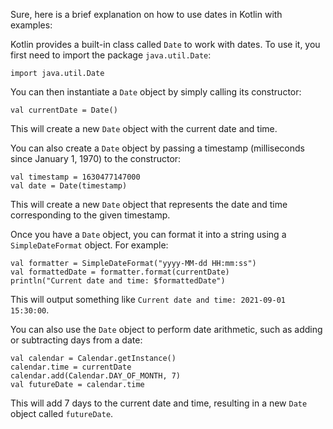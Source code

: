 Sure, here is a brief explanation on how to use dates in Kotlin with examples:

Kotlin provides a built-in class called `Date` to work with dates. To use it, you first need to import the package `java.util.Date`:

```
import java.util.Date
```

You can then instantiate a `Date` object by simply calling its constructor:

```
val currentDate = Date()
```

This will create a new `Date` object with the current date and time.

You can also create a `Date` object by passing a timestamp (milliseconds since January 1, 1970) to the constructor:

```
val timestamp = 1630477147000
val date = Date(timestamp)
```

This will create a new `Date` object that represents the date and time corresponding to the given timestamp.

Once you have a `Date` object, you can format it into a string using a `SimpleDateFormat` object. For example:

```
val formatter = SimpleDateFormat("yyyy-MM-dd HH:mm:ss")
val formattedDate = formatter.format(currentDate)
println("Current date and time: $formattedDate")
```

This will output something like `Current date and time: 2021-09-01 15:30:00`.

You can also use the `Date` object to perform date arithmetic, such as adding or subtracting days from a date:

```
val calendar = Calendar.getInstance()
calendar.time = currentDate
calendar.add(Calendar.DAY_OF_MONTH, 7)
val futureDate = calendar.time
```

This will add 7 days to the current date and time, resulting in a new `Date` object called `futureDate`.